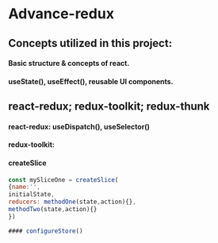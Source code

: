# Advance-redux

## Concepts utilized in this project:
#### Basic structure & concepts of react.
#### useState(), useEffect(), reusable UI components.
## react-redux; redux-toolkit; redux-thunk
#### react-redux: useDispatch(), useSelector()
#### redux-toolkit: 
#### createSlice
```javascript
const mySliceOne = createSlice(
{name:'',
initialState,
reducers: methodOne(state,action){},
methodTwo(state,action){}
})

#### configureStore()
